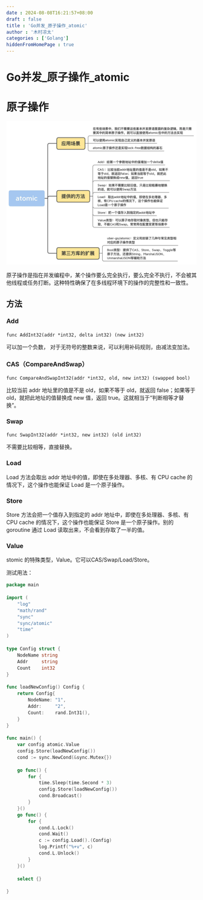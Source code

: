 ```yaml
---
date : 2024-08-08T16:21:57+08:00
draft : false
title : 'Go并发_原子操作_atomic'
author : '木村凉太'
categories : ['Golang']
hiddenFromHomePage : true 
---
```


# Go并发_原子操作_atomic

# 原子操作

![请输入图片描述](./../../assets/images/2024/08/393808069.jpg)

原子操作是指在并发编程中，某个操作要么完全执行，要么完全不执行，不会被其他线程或任务打断。这种特性确保了在多线程环境下的操作的完整性和一致性。

## 方法

### Add

`func AddInt32(addr *int32, delta int32) (new int32)`

可以加一个负数， 对于无符号的整数来说，可以利用补码规则，由减法变加法。

### CAS（CompareAndSwap）

`func CompareAndSwapInt32(addr *int32, old, new int32) (swapped bool)`

比较当前 addr 地址里的值是不是 old，如果不等于 old，就返回 false；如果等于 old，就把此地址的值替换成 new 值，返回 true。这就相当于“判断相等才替换”。

### Swap

`func SwapInt32(addr *int32, new int32) (old int32)`

不需要比较相等，直接替换。

### Load

Load 方法会取出 addr 地址中的值，即使在多处理器、多核、有 CPU cache 的情况下，这个操作也能保证 Load 是一个原子操作。

### Store

Store 方法会把一个值存入到指定的 addr 地址中，即使在多处理器、多核、有 CPU cache 的情况下，这个操作也能保证 Store 是一个原子操作。别的 goroutine 通过 Load 读取出来，不会看到存取了一半的值。

### Value

stomic 的特殊类型，Value。它可以CAS/Swap/Load/Store。

测试用法：

```go
package main

import (
	"log"
	"math/rand"
	"sync"
	"sync/atomic"
	"time"
)

type Config struct {
	NodeName string
	Addr     string
	Count    int32
}

func loadNewConfig() Config {
	return Config{
		NodeName: "1",
		Addr:     "2",
		Count:    rand.Int31(),
	}
}

func main() {
	var config atomic.Value
	config.Store(loadNewConfig())
	cond := sync.NewCond(&sync.Mutex{})

	go func() {
		for {
			time.Sleep(time.Second * 3)
			config.Store(loadNewConfig())
			cond.Broadcast()
		}
	}()
	go func() {
		for {
			cond.L.Lock()
			cond.Wait()
			c := config.Load().(Config)
			log.Printf("%+v", c)
			cond.L.Unlock()
		}
	}()

	select {}

}